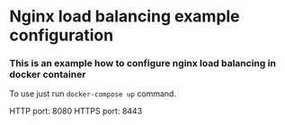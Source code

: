# Nginx load balancing example configuration

### This is an example how to configure nginx load balancing in docker container

To use just run `docker-compose up` command.

HTTP port: 8080
HTTPS port: 8443

